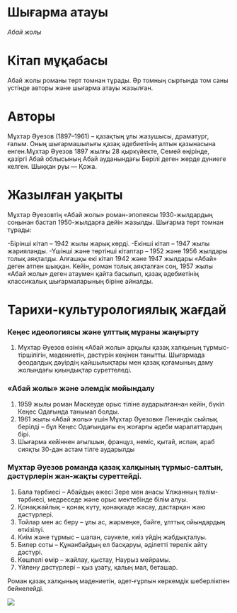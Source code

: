 # Шығарма атауы
*Абай жолы*

# Кітап мұқабасы
Абай жолы романы төрт томнан тұрады. Әр томның сыртында том саны үстінде авторы және шығарма атауы жазылған. 

# Авторы
Мұхтар Әуезов (1897–1961) – қазақтың ұлы жазушысы, драматург, ғалым. Оның шығармашылығы қазақ әдебиетінің алтын қазынасына енген.Мұхтар Әуезов 1897 жылғы 28 қыркүйекте, Семей өңірінде, қазіргі Абай облысының Абай ауданындағы Бөрілі деген жерде дүниеге келген. Шыққан руы — Қожа.

# Жазылған уақыты
Мұхтар Әуезовтің «Абай жолы» роман-эпопеясы 1930-жылдардың соңынан бастап 1950-жылдарға дейін жазылды. Шығарма төрт томнан тұрады:

-Бірінші кітап – 1942 жылы жарық көрді.
-Екінші кітап – 1947 жылы жарияланды.
-Үшінші және төртінші кітаптар – 1952 және 1956 жылдары толық аяқталды.
Алғашқы екі кітап 1942 және 1947 жылдары «Абай» деген атпен шыққан. Кейін, роман толық аяқталған соң, 1957 жылы «Абай жолы» деген атаумен қайта басылып, қазақ әдебиетінің классикалық шығармаларының біріне айналды.

# Тарихи-культурологиялық жағдай

   ### Кеңес идеологиясы және ұлттық мұраны жаңғырту
  
1) Мұхтар Әуезов өзінің «Абай жолы» арқылы қазақ халқының тұрмыс-тіршілігін, мәдениетін, дәстүрін кеңінен танытты. Шығармада феодалдық дәуірдің қайшылықтары мен қазақ қоғамының даму жолындағы қиындықтар суреттеледі.

### «Абай жолы» және әлемдік мойындалу

1) 1959 жылы роман Мәскеуде орыс тіліне аударылғаннан кейін, бүкіл Кеңес Одағында танымал болды.
2) 1961 жылы «Абай жолы» үшін Мұхтар Әуезовке Лениндік сыйлық берілді – бұл Кеңес Одағындағы ең жоғарғы әдеби марапаттардың бірі.
3) Шығарма кейіннен ағылшын, француз, неміс, қытай, испан, араб сияқты 30-дан астам тілге аударылды

  ### Мұхтар Әуезов романда қазақ халқының тұрмыс-салтын, дәстүрлерін жан-жақты суреттейді.

1) Бала тәрбиесі – Абайдың әжесі Зере мен анасы Ұлжанның тәлім-тәрбиесі, медреседе және орыс мектебінде білім алуы.
2) Қонақжайлық – қонақ күту, қонақкәде жасау, дастарқан жаю дәстүрлері.
3) Тойлар мен ас беру – ұлы ас, жәрмеңке, бәйге, ұлттық ойындардың өткізілуі.
4) Киім және тұрмыс – шапан, сәукеле, киіз үйдің жабдықталуы.
5) Билер соты – Құнанбайдың ел басқаруы, әділетті төрелік айту дәстүрі.
6) Көшпелі өмір – жайлау, қыстау, Наурыз мейрамы.
7) Үйлену дәстүрлері – қыз ұзату, қалың мал, беташар.

Роман қазақ халқының мәдениетін, әдет-ғұрпын көркемдік шеберлікпен бейнелейді.

![](resource:assets/images/images.jpeg)
